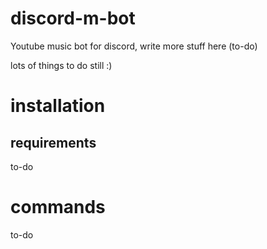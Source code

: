# discord-m-bot
Youtube music bot for discord, write more stuff here (to-do)

lots of things to do still :)

# installation
## requirements
to-do

# commands
to-do
